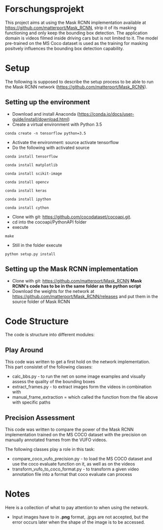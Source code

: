 # Forschungsprojekt

This project aims at using the Mask RCNN implementation available at https://github.com/matterport/Mask_RCNN, strip it of its masking functioning and only keep the bounding box detection. The application domain is videos filmed inside driving cars but is not limited to it. The model pre-trained on the MS Coco dataset is used as the training for masking positvely influences the bounding box detection capability.

# Setup

The following is supposed to describe the setup process to be able to run the Mask RCNN network (https://github.com/matterport/Mask_RCNN).

## Setting up the environment

* Download and install Anaconda (https://conda.io/docs/user-guide/install/download.html)
* Create a virtual environment with Python 3.5 
```
conda create -n tensorflow python=3.5
```
* Activate the environment: source activate tensorflow
* Do the following with activated source
```
conda install tensorflow
```
```
conda install matplotlib
```
```
conda install scikit-image
```
```
conda install opencv
```
```
conda install keras
```
```
conda install ipython
```
```
conda install cython
```
* Clone with git: https://github.com/cocodataset/cocoapi.git.
* cd into the cocoapi/PythonAPI folder
* execute 
```
make
```
* Still in the folder execute
```
python setup.py install
```

## Setting up the Mask RCNN implementation

* Clone with git: https://github.com/matterport/Mask_RCNN **Mask RCNN's code has to be in the same folder as the python script**
* Download the weights for the network at https://github.com/matterport/Mask_RCNN/releases and put them in the source folder of Mask RCNN

# Code Structure

The code is structure into different modules:

## Play Around

This code was written to get a first hold on the network implementation. This part consistet of the following classes:

* calc_bbs.py - to run the net on some image examples and visually assess the quality of the bounding boxes
* extract_frames.py - to extract images form the videos in combination with
* manual_frame_extraction = which called the function from the file above with specific paths

## Precision Assessment

This code was written to compare the power of the Mask RCNN implementation trained on the MS COCO dataset with the precision on manually
annotated frames from the VUFO videos.

The following classes play a role in this task:

* compare_coco_vufo_precision.py - to load the MS COCO dataset and use the coco evaluate function on it, as well as on the videos
* transform_vufo_to_coco_format.py - to transform a given video annotation file into a format that coco evaluate can process

# Notes

Here is a collection of what to pay attention to when using the network.

* Input images have to in **.png** format, .jpgs are not accepted, but the error occurs later when the shape of the image is to be accessed.